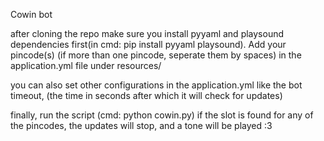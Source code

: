 Cowin bot

after cloning the repo make sure you install pyyaml and playsound dependencies first(in cmd: pip install pyyaml playsound). Add your pincode(s) (if more than one pincode,
seperate them by spaces) in the application.yml file under resources/

you can also set other configurations in the application.yml like the bot timeout, (the time in seconds after which
it will check for updates)

finally, run the script (cmd: python cowin.py)
if the slot is found for any of the pincodes, the updates will stop, and a tone will be played :3
